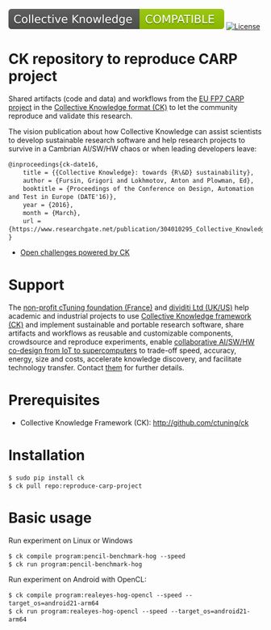 [![compatibility](https://github.com/ctuning/ck-guide-images/blob/master/ck-compatible.svg)](https://github.com/ctuning/ck)
[![License](https://img.shields.io/badge/License-BSD%203--Clause-blue.svg)](https://opensource.org/licenses/BSD-3-Clause)

CK repository to reproduce CARP project
=======================================

Shared artifacts (code and data) and workflows
from the [EU FP7 CARP project](http://carp.doc.ic.ac.uk)
in the [Collective Knowledge format (CK)](http://cKnowledge.org)
to let the community reproduce and validate this research.

The vision publication about how Collective Knowledge
can assist scientists to develop sustainable research software 
and help research projects to survive in a Cambrian AI/SW/HW chaos
or when leading developers leave:


```
@inproceedings{ck-date16,
    title = {{Collective Knowledge}: towards {R\&D} sustainability},
    author = {Fursin, Grigori and Lokhmotov, Anton and Plowman, Ed},
    booktitle = {Proceedings of the Conference on Design, Automation and Test in Europe (DATE'16)},
    year = {2016},
    month = {March},
    url = {https://www.researchgate.net/publication/304010295_Collective_Knowledge_Towards_RD_Sustainability}
}
```

* [Open challenges powered by CK](https://github.com/ctuning/ck/wiki/Research-and-development-challenges)

Support
=======
The [non-profit cTuning foundation (France)](http://cTuning.org)
and [dividiti Ltd (UK/US)](http://dividiti.com)
help academic and industrial projects to use
[Collective Knowledge framework (CK)](http://cKnowledge.org) and implement sustainable
and portable research software, share artifacts and workflows as reusable and
customizable components, crowdsource and reproduce experiments,
enable [collaborative AI/SW/HW co-design from IoT to supercomputers](http://cKnowledge.org/ai)
to trade-off speed, accuracy, energy, size and costs,
accelerate knowledge discovery, and facilitate technology transfer.
Contact [them](mailto:grigori.fursin@ctuning.org;anton@dividiti.com) 
for further details.

Prerequisites
=============
* Collective Knowledge Framework (CK): http://github.com/ctuning/ck

Installation
============

```
$ sudo pip install ck
$ ck pull repo:reproduce-carp-project
```

Basic usage
===========

Run experiment on Linux or Windows

```
$ ck compile program:pencil-benchmark-hog --speed
$ ck run program:pencil-benchmark-hog
```

Run experiment on Android with OpenCL:

```
$ ck compile program:realeyes-hog-opencl --speed --target_os=android21-arm64
$ ck run program:realeyes-hog-opencl --speed --target_os=android21-arm64
```
